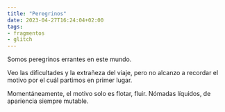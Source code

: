 ```yaml
---
title: "Peregrinos"
date: 2023-04-27T16:24:04+02:00
tags:
- fragmentos
- glitch
---
```


Somos peregrinos errantes en este mundo.

Veo las dificultades y la extrañeza del viaje, pero no alcanzo a recordar el motivo por el cuál partimos en primer lugar.

Momentáneamente, el motivo solo es flotar, fluir. Nómadas líquidos, de apariencia siempre mutable.